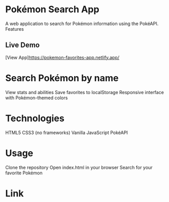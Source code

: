 # Pokémon Search App
A web application to search for Pokémon information using the PokéAPI.
Features

## Live Demo
[View App]https://pokemon-favorites-app.netlify.app/

# Search Pokémon by name
View stats and abilities
Save favorites to localStorage
Responsive interface with Pokémon-themed colors

# Technologies
HTML5
CSS3 (no frameworks)
Vanilla JavaScript
PokéAPI

# Usage
Clone the repository
Open index.html in your browser
Search for your favorite Pokémon

# Link
